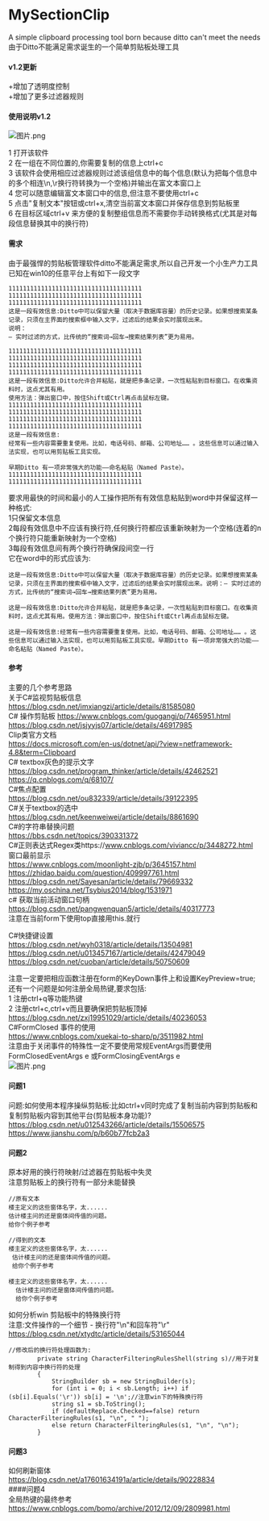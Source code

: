 # MySectionClip
A simple clipboard processing tool born because ditto can't meet the needs   
由于Ditto不能满足需求诞生的一个简单剪贴板处理工具   

#### v1.2更新   
+增加了透明度控制   
+增加了更多过滤器规则  

#### 使用说明v1.2   
![图片.png](https://upload-images.jianshu.io/upload_images/17488192-660fefad89ad3a19.png?imageMogr2/auto-orient/strip%7CimageView2/2/w/1240)  


1 打开该软件   
2 在一组在不同位置的,你需要复制的信息上ctrl+c  
3 该软件会使用相应过滤器规则过滤该组信息中的每个信息(默认为把每个信息中的多个相连\n,\r换行符转换为一个空格)并输出在富文本窗口上   
4 您可以随意编辑富文本窗口中的信息,但注意不要使用ctrl+c   
5 点击"复制文本"按钮或ctrl+x,清空当前富文本窗口并保存信息到剪贴板里   
6 在目标区域ctrl+v 来方便的复制整组信息而不需要你手动转换格式(尤其是对每段信息替换其中的换行符)  





#### 需求      
由于最强悍的剪贴板管理软件ditto不能满足需求,所以自己开发一个小生产力工具   
已知在win10的任意平台上有如下一段文字    
```
1111111111111111111111111111111111111
1111111111111111111111111111111111111
1111111111111111111111111111111111111
这是一段有效信息:Ditto中可以保留大量（取决于数据库容量）的历史记录。如果想搜索某条记录，只须在主界面的搜索框中输入文字，过滤后的结果会实时展现出来。
说明：
– 实时过滤的方式，比传统的“搜索词→回车→搜索结果列表”更为易用。

1111111111111111111111111111111111111
1111111111111111111111111111111111111
1111111111111111111111111111111111111
1111111111111111111111111111111111111
这是一段有效信息:Ditto允许合并粘贴，就是把多条记录，一次性粘贴到目标窗口。在收集资料时，这点尤其有用。
使用方法：弹出窗口中，按住Shift或Ctrl再点击鼠标左键。
1111111111111111111111111111111111111
1111111111111111111111111111111111111
1111111111111111111111111111111111111
1111111111111111111111111111111111111
这是一段有效信息:
经常有一些内容需要重复使用。比如，电话号码、邮箱、公司地址…… 。这些信息可以通过输入法实现，也可以用剪贴板工具实现。

早期Ditto 有一项非常强大的功能——命名粘贴（Named Paste）。
1111111111111111111111111111111111111
1111111111111111111111111111111111111
```
要求用最快的时间和最小的人工操作把所有有效信息粘贴到word中并保留这样一种格式:    
1只保留文本信息    
2每段有效信息中不应该有换行符,任何换行符都应该重新映射为一个空格(连着的n个换行符只能重新映射为一个空格)    
3每段有效信息间有两个换行符确保段间空一行    
它在word中的形式应该为:    
```
这是一段有效信息:Ditto中可以保留大量（取决于数据库容量）的历史记录。如果想搜索某条记录，只须在主界面的搜索框中输入文字，过滤后的结果会实时展现出来。说明：– 实时过滤的方式，比传统的“搜索词→回车→搜索结果列表”更为易用。

这是一段有效信息:Ditto允许合并粘贴，就是把多条记录，一次性粘贴到目标窗口。在收集资料时，这点尤其有用。使用方法：弹出窗口中，按住Shift或Ctrl再点击鼠标左键。

这是一段有效信息:经常有一些内容需要重复使用。比如，电话号码、邮箱、公司地址…… 。这些信息可以通过输入法实现，也可以用剪贴板工具实现。早期Ditto 有一项非常强大的功能——命名粘贴（Named Paste）。
```
#### 参考   
主要的几个参考思路    
关于C#监视剪贴板信息 https://blog.csdn.net/imxiangzi/article/details/81585080    
C# 操作剪贴板 https://www.cnblogs.com/guogangj/p/7465951.html    
https://blog.csdn.net/jsjyyjs07/article/details/46917985    
Clip类官方文档    
https://docs.microsoft.com/en-us/dotnet/api/?view=netframework-4.8&term=Clipboard    
C# textbox灰色的提示文字    
https://blog.csdn.net/program_thinker/article/details/42462521    
https://q.cnblogs.com/q/68107/    
C#焦点配置    
https://blog.csdn.net/ou832339/article/details/39122395    
C#关于textbox的选中    
https://blog.csdn.net/keenweiwei/article/details/8861690    
C#的字符串替换问题    
https://bbs.csdn.net/topics/390331372    
C#正则表达式Regex类https://www.cnblogs.com/viviancc/p/3448272.html    
窗口最前显示    
https://www.cnblogs.com/moonlight-zjb/p/3645157.html    
https://zhidao.baidu.com/question/409997761.html    
https://blog.csdn.net/Sayesan/article/details/79669332    
https://my.oschina.net/Tsybius2014/blog/1531971    
c# 获取当前活动窗口句柄    
https://blog.csdn.net/pangwenquan5/article/details/40317773    
注意在当前form下使用top直接用this.就行    

C#快捷键设置    
https://blog.csdn.net/wyh0318/article/details/13504981    
https://blog.csdn.net/u013457167/article/details/42479049    
https://blog.csdn.net/cuoban/article/details/50750609    

注意一定要把相应函数注册在form的KeyDown事件上和设置KeyPreview=true;    
还有一个问题是如何注册全局热键,要求包括:    
1 注册ctrl+q等功能热键    
2 注册ctrl+c,ctrl+v而且要确保把剪贴板顶掉    
https://blog.csdn.net/zxj19951029/article/details/40236053    
C#FormClosed 事件的使用    
https://www.cnblogs.com/xuekai-to-sharp/p/3511982.html    
注意由于关闭事件的特殊性一定不要使用常规EventArgs而要使用    
FormClosedEventArgs e 或FormClosingEventArgs e    
![图片.png](https://upload-images.jianshu.io/upload_images/17488192-50769b3ae24588fa.png?imageMogr2/auto-orient/strip%7CimageView2/2/w/1240)    

#### 问题1    
问题:如何使用本程序操纵剪贴板:比如ctrl+v同时完成了复制当前内容到剪贴板和复制剪贴板内容到其他平台(剪贴板本身功能)?    
https://blog.csdn.net/u012543266/article/details/15506575    
https://www.jianshu.com/p/b60b77fcb2a3    
#### 问题2    
原本好用的换行符映射/过滤器在剪贴板中失灵    
注意剪贴板上的换行符有一部分未能替换     
```
//原有文本
楼主定义的这些窗体名字，太......
估计楼主问的还是窗体间传值的问题。
给你个例子参考
```

```
//得到的文本
楼主定义的这些窗体名字，太......
 估计楼主问的还是窗体间传值的问题。
 给你个例子参考

楼主定义的这些窗体名字，太......
  估计楼主问的还是窗体间传值的问题。
  给你个例子参考
```
如何分析win 剪贴板中的特殊换行符    
注意:文件操作的一个细节 - 换行符"\n"和回车符"\r"    
https://blog.csdn.net/xtydtc/article/details/53165044    
```
//修改后的换行符处理函数为:
        private string CharacterFilteringRulesShell(string s)//用于对复制得到内容中换行符的处理
        {
            StringBuilder sb = new StringBuilder(s);
            for (int i = 0; i < sb.Length; i++) if (sb[i].Equals('\r')) sb[i] = '\n';//注意win下的特殊换行符
            string s1 = sb.ToString();
            if (defaultReplace.Checked==false) return CharacterFilteringRules(s1, "\n", " ");
            else return CharacterFilteringRules(s1, "\n", "\n");
        }
```


#### 问题3    
如何刷新窗体    
https://blog.csdn.net/a17601634191a/article/details/90228834    
####问题4    
全局热键的最终参考       
https://www.cnblogs.com/bomo/archive/2012/12/09/2809981.html    
